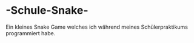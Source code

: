 # -Schule-Snake-
Ein kleines Snake Game welches ich während meines Schülerpraktikums programmiert habe.
